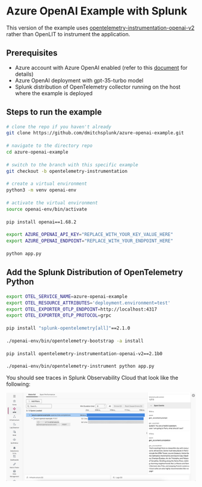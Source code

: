 # Azure OpenAI Example with Splunk

This version of the example uses [opentelemetry-instrumentation-openai-v2](https://pypi.org/project/opentelemetry-instrumentation-openai-v2/) 
rather than OpenLIT to instrument the application. 

## Prerequisites

* Azure account with Azure OpenAI enabled (refer to this [document](https://learn.microsoft.com/en-us/azure/ai-services/openai/how-to/create-resource?pivots=web-portal) for details)
* Azure OpenAI deployment with gpt-35-turbo model 
* Splunk distribution of OpenTelemetry collector running on the host where the example is deployed

## Steps to run the example

``` bash
# clone the repo if you haven't already
git clone https://github.com/dmitchsplunk/azure-openai-example.git

# navigate to the directory repo
cd azure-openai-example

# switch to the branch with this specific example
git checkout -b opentelemetry-instrumentation

# create a virtual environment 
python3 -m venv openai-env

# activate the virtual environment
source openai-env/bin/activate

pip install openai==1.68.2

export AZURE_OPENAI_API_KEY="REPLACE_WITH_YOUR_KEY_VALUE_HERE"
export AZURE_OPENAI_ENDPOINT="REPLACE_WITH_YOUR_ENDPOINT_HERE"

python app.py
```

## Add the Splunk Distribution of OpenTelemetry Python

``` bash
export OTEL_SERVICE_NAME=azure-openai-example
export OTEL_RESOURCE_ATTRIBUTES='deployment.environment=test'
export OTEL_EXPORTER_OTLP_ENDPOINT=http://localhost:4317
export OTEL_EXPORTER_OTLP_PROTOCOL=grpc

pip install "splunk-opentelemetry[all]"==2.1.0

./openai-env/bin/opentelemetry-bootstrap -a install  

pip install opentelemetry-instrumentation-openai-v2==2.1b0

./openai-env/bin/opentelemetry-instrument python app.py 
```

You should see traces in Splunk Observability Cloud that look like the following: 

![Example trace](./images/trace.png)